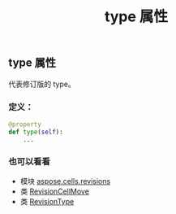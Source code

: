 ﻿---
title: type 属性
second_title: Aspose.Cells for Python via .NET API 参考文献
description:
type: docs
weight: 70
url: /zh/python-net/aspose.cells.revisions/revisioncellmove/type/
is_root: false
---
## type 属性

代表修订版的 type。
### 定义：
```python
@property
def type(self):
    ...
```

### 也可以看看
* 模块 [aspose.cells.revisions](../../)
* 类 [RevisionCellMove](/cells/zh/python-net/aspose.cells.revisions/revisioncellmove)
* 类 [RevisionType](/cells/zh/python-net/aspose.cells.revisions/revisiontype)
